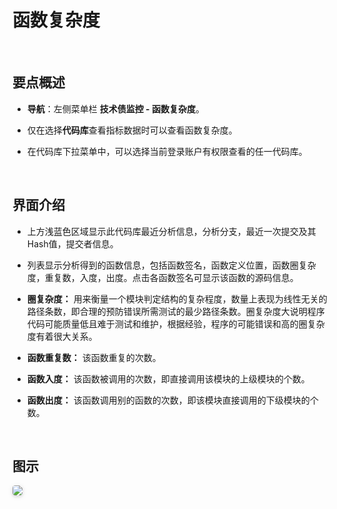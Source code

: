 # 函数复杂度

<br>

## 要点概述

- **导航**：左侧菜单栏 **技术债监控 - 函数复杂度**。

- 仅在选择**代码库**查看指标数据时可以查看函数复杂度。

- 在代码库下拉菜单中，可以选择当前登录账户有权限查看的任一代码库。

<br>

## 界面介绍


- 上方浅蓝色区域显示此代码库最近分析信息，分析分支，最近一次提交及其Hash值，提交者信息。

- 列表显示分析得到的函数信息，包括函数签名，函数定义位置，函数圈复杂度，重复数，入度，出度。点击各函数签名可显示该函数的源码信息。

- **圈复杂度：** 用来衡量一个模块判定结构的复杂程度，数量上表现为线性无关的路径条数，即合理的预防错误所需测试的最少路径条数。圈复杂度大说明程序代码可能质量低且难于测试和维护，根据经验，程序的可能错误和高的圈复杂度有着很大关系。

- **函数重复数：** 该函数重复的次数。

- **函数入度：** 该函数被调用的次数，即直接调用该模块的上级模块的个数。

- **函数出度：** 该函数调用别的函数的次数，即该模块直接调用的下级模块的个数。

<br>

## 图示

<img style="border-radius: 0.3125em;
    box-shadow: 0 2px 4px 0 rgba(34,36,38,.12),0 2px 10px 0 rgba(34,36,38,.08);" src="https://release-notes.oss-cn-zhangjiakou.aliyuncs.com/img/Complexity.png" />